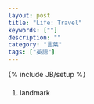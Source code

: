 ```yaml
---
layout: post
title: "Life: Travel"
keywords: [""]
description: ""
category: "言葉"
tags: ["英語"]
---
```

{% include JB/setup %}

####
1. landmark
